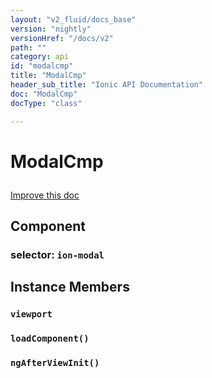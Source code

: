 ```yaml
---
layout: "v2_fluid/docs_base"
version: "nightly"
versionHref: "/docs/v2"
path: ""
category: api
id: "modalcmp"
title: "ModalCmp"
header_sub_title: "Ionic API Documentation"
doc: "ModalCmp"
docType: "class"

---
```










<h1 class="api-title">
<a class="anchor" name="modal-cmp" href="#modal-cmp"></a>

ModalCmp






</h1>

<a class="improve-v2-docs" href="http://github.com/driftyco/ionic/edit/2.0//src/components/modal/modal.ts#L151">
Improve this doc
</a>








<h2><a class="anchor" name="Component" href="#Component"></a>Component</h2>
<h3>selector: <code>ion-modal</code></h3>
<!-- @usage tag -->


<!-- @property tags -->



<!-- instance methods on the class -->

<h2><a class="anchor" name="instance-members" href="#instance-members"></a>Instance Members</h2>

<div id="viewport"></div>

<h3>
<a class="anchor" name="viewport" href="#viewport"></a>
<code>viewport</code>
  

</h3>












<div id="loadComponent"></div>

<h3>
<a class="anchor" name="loadComponent" href="#loadComponent"></a>
<code>loadComponent()</code>
  

</h3>












<div id="ngAfterViewInit"></div>

<h3>
<a class="anchor" name="ngAfterViewInit" href="#ngAfterViewInit"></a>
<code>ngAfterViewInit()</code>
  

</h3>













<!-- related link --><!-- end content block -->


<!-- end body block -->

